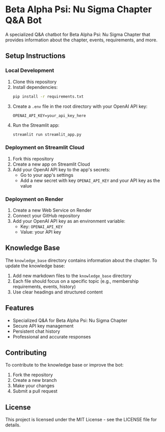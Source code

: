 # Beta Alpha Psi: Nu Sigma Chapter Q&A Bot

A specialized Q&A chatbot for Beta Alpha Psi: Nu Sigma Chapter that provides information about the chapter, events, requirements, and more.

## Setup Instructions

### Local Development

1. Clone this repository
2. Install dependencies:
   ```bash
   pip install -r requirements.txt
   ```
3. Create a `.env` file in the root directory with your OpenAI API key:
   ```
   OPENAI_API_KEY=your_api_key_here
   ```
4. Run the Streamlit app:
   ```bash
   streamlit run streamlit_app.py
   ```

### Deployment on Streamlit Cloud

1. Fork this repository
2. Create a new app on Streamlit Cloud
3. Add your OpenAI API key to the app's secrets:
   - Go to your app's settings
   - Add a new secret with key `OPENAI_API_KEY` and your API key as the value

### Deployment on Render

1. Create a new Web Service on Render
2. Connect your GitHub repository
3. Add your OpenAI API key as an environment variable:
   - Key: `OPENAI_API_KEY`
   - Value: your API key

## Knowledge Base

The `knowledge_base` directory contains information about the chapter. To update the knowledge base:

1. Add new markdown files to the `knowledge_base` directory
2. Each file should focus on a specific topic (e.g., membership requirements, events, history)
3. Use clear headings and structured content

## Features

- Specialized Q&A for Beta Alpha Psi: Nu Sigma Chapter
- Secure API key management
- Persistent chat history
- Professional and accurate responses

## Contributing

To contribute to the knowledge base or improve the bot:

1. Fork the repository
2. Create a new branch
3. Make your changes
4. Submit a pull request

## License

This project is licensed under the MIT License - see the LICENSE file for details.
